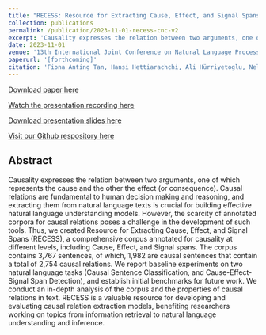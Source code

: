 ```yaml
---
title: "RECESS: Resource for Extracting Cause, Effect, and Signal Spans"
collection: publications
permalink: /publication/2023-11-01-recess-cnc-v2
excerpt: 'Causality expresses the relation between two arguments, one of which represents the cause and the other the effect (or consequence). Causal relations are fundamental to human decision making and reasoning, and extracting them from natural language texts is crucial for building effective natural language understanding models. However, the scarcity of annotated corpora for causal relations poses a challenge in the development of such tools. Thus, we created Resource for Extracting Cause, Effect, and Signal Spans (RECESS), a comprehensive corpus annotated for causality at different levels, including Cause, Effect, and Signal spans. The corpus contains 3,767 sentences, of which, 1,982 are causal sentences that contain a total of 2,754 causal relations. We report baseline experiments on two natural language tasks (Causal Sentence Classification, and Cause-Effect-Signal Span Detection), and establish initial benchmarks for future work. We conduct an in-depth analysis of the corpus and the properties of causal relations in text. RECESS is a valuable resource for developing and evaluating causal relation extraction models, benefiting researchers working on topics from information retrieval to natural language understanding and inference.'
date: 2023-11-01
venue: '13th International Joint Conference on Natural Language Processing and the 3rd Conference of the Asia-Pacific Chapter of the Association for Computational Linguistics'
paperurl: '[forthcoming]'
citation: 'Fiona Anting Tan, Hansi Hettiarachchi, Ali Hürriyetoglu, Nelleke Oostdijk, Tommaso Caselli, Tadashi Nomoto, Onur Uca, Farhana Ferdousi Liza, and See-Kiong Ng. 2023. RECESS: Resource for extracting cause, effect, and signal spans. In Proceedings of the 13th International Joint Conference on Natural Language Processing and the 3rd Conference of the Asia-Pacific Chapter of the Association for Computational Linguistics, Bali, Indonesia. Association for Computational Linguistics.'
---
```


<a href='[forthcoming]'>Download paper here</a>

<a href='https://drive.google.com/file/d/18z6H4G9X0x323lY5GgEkAq_oTnGmh7Z3/view?usp=drive_link'>Watch the presentation recording here</a>

<a href='../files/slides/RECESS_IJCNLP-AACL_2023.pdf'>Download presentation slides here</a>

<a href='https://github.com/tanfiona/CausalNewsCorpus'>Visit our Github respository here</a>

<h2>Abstract</h2>
Causality expresses the relation between two arguments, one of which represents the cause and the other the effect (or consequence). Causal relations are fundamental to human decision making and reasoning, and extracting them from natural language texts is crucial for building effective natural language understanding models. However, the scarcity of annotated corpora for causal relations poses a challenge in the development of such tools. Thus, we created Resource for Extracting Cause, Effect, and Signal Spans (RECESS), a comprehensive corpus annotated for causality at different levels, including Cause, Effect, and Signal spans. The corpus contains 3,767 sentences, of which, 1,982 are causal sentences that contain a total of 2,754 causal relations. We report baseline experiments on two natural language tasks (Causal Sentence Classification, and Cause-Effect-Signal Span Detection), and establish initial benchmarks for future work. We conduct an in-depth analysis of the corpus and the properties of causal relations in text. RECESS is a valuable resource for developing and evaluating causal relation extraction models, benefiting researchers working on topics from information retrieval to natural language understanding and inference.
